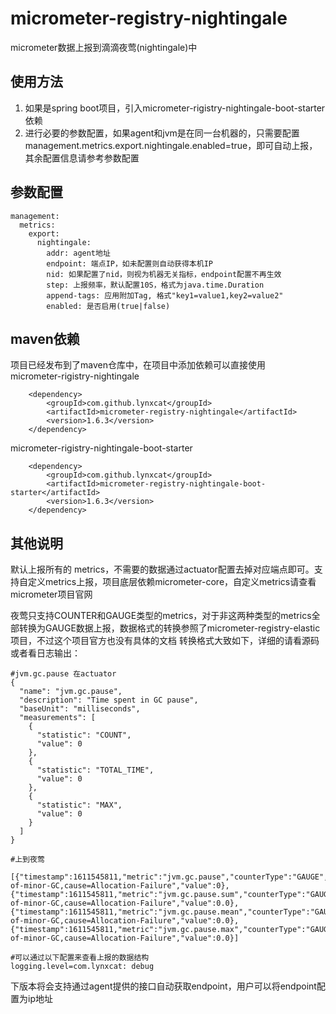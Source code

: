 # micrometer-registry-nightingale  
micrometer数据上报到滴滴夜莺(nightingale)中  
  
## 使用方法  
1. 如果是spring boot项目，引入micrometer-rigistry-nightingale-boot-starter依赖  
2. 进行必要的参数配置，如果agent和jvm是在同一台机器的，只需要配置 management.metrics.export.nightingale.enabled=true，即可自动上报，其余配置信息请参考参数配置  

   
## 参数配置   
```
management:   
  metrics:   
    export:  
      nightingale:  
        addr: agent地址  
        endpoint: 端点IP，如未配置则自动获得本机IP
        nid: 如果配置了nid，则视为机器无关指标，endpoint配置不再生效
        step: 上报频率，默认配置10S，格式为java.time.Duration
        append-tags: 应用附加Tag, 格式"key1=value1,key2=value2"  
        enabled: 是否启用(true|false)  
``` 
  
## maven依赖
项目已经发布到了maven仓库中，在项目中添加依赖可以直接使用   
micrometer-rigistry-nightingale   
```
    <dependency>
        <groupId>com.github.lynxcat</groupId>
        <artifactId>micrometer-registry-nightingale</artifactId>
        <version>1.6.3</version>
    </dependency>
```
   
micrometer-rigistry-nightingale-boot-starter  
```
    <dependency>
        <groupId>com.github.lynxcat</groupId>
        <artifactId>micrometer-registry-nightingale-boot-starter</artifactId>
        <version>1.6.3</version>
    </dependency>
```

## 其他说明  
默认上报所有的 metrics，不需要的数据通过actuator配置去掉对应端点即可。支持自定义metrics上报，项目底层依赖micrometer-core，自定义metrics请查看micrometer项目官网  

夜莺只支持COUNTER和GAUGE类型的metrics，对于非这两种类型的metrics全部转换为GAUGE数据上报，数据格式的转换参照了micrometer-registry-elastic项目，不过这个项目官方也没有具体的文档
转换格式大致如下，详细的请看源码或者看日志输出：  
```
#jvm.gc.pause 在actuator
{
  "name": "jvm.gc.pause",
  "description": "Time spent in GC pause",
  "baseUnit": "milliseconds",
  "measurements": [
    {
      "statistic": "COUNT",
      "value": 0
    },
    {
      "statistic": "TOTAL_TIME",
      "value": 0
    },
    {
      "statistic": "MAX",
      "value": 0
    }
  ]
}

#上到夜莺

[{"timestamp":1611545811,"metric":"jvm.gc.pause","counterType":"GAUGE","step":10,"endpoint":"192.168.230.131","tags":"action=end-of-minor-GC,cause=Allocation-Failure","value":0},
{"timestamp":1611545811,"metric":"jvm.gc.pause.sum","counterType":"GAUGE","step":10,"endpoint":"192.168.230.131","tags":"action=end-of-minor-GC,cause=Allocation-Failure","value":0.0},
{"timestamp":1611545811,"metric":"jvm.gc.pause.mean","counterType":"GAUGE","step":10,"endpoint":"192.168.230.131","tags":"action=end-of-minor-GC,cause=Allocation-Failure","value":0.0},
{"timestamp":1611545811,"metric":"jvm.gc.pause.max","counterType":"GAUGE","step":10,"endpoint":"192.168.230.131","tags":"action=end-of-minor-GC,cause=Allocation-Failure","value":0.0}]

#可以通过以下配置来查看上报的数据结构
logging.level=com.lynxcat: debug
```
  
下版本将会支持通过agent提供的接口自动获取endpoint，用户可以将endpoint配置为ip地址
